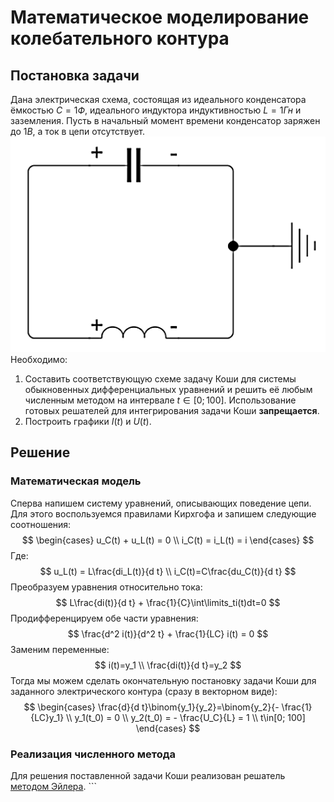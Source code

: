 # Математическое моделирование колебательного контура
## Постановка задачи
Дана электрическая схема, состоящая из идеального конденсатора ёмкостью $С=1Ф$, идеального индуктора индуктивностью $L=1Гн$
и заземления. Пусть в начальный момент времени конденсатор заряжен до $1 В$, а ток в цепи отсутствует.
<br>
![circuit.png](circuit.png)
</br>
Необходимо:
1. Составить соответствующую схеме задачу Коши для системы обыкновенных дифференциальных уравнений
и решить её любым численным методом на интервале $t\in[0; 100]$. Использование готовых решателей для интегрирования задачи Коши **запрещается**.
2. Построить графики $I(t)$ и $U(t)$.

## Решение
### Математическая модель
Сперва напишем систему уравнений, описывающих поведение цепи. Для этого воспользуемся правилами Кирхгофа и запишем следующие соотношения:
$$
\begin{cases}
u_C(t) + u_L(t) = 0 \\
i_C(t) = i_L(t) = i
\end{cases}
$$
Где:
$$
u_L(t) = L\frac{di_L(t)}{d t} \\
i_C(t)=C\frac{du_C(t)}{d t}
$$
Преобразуем уравнения относительно тока:
$$
L\frac{di(t)}{d t} + \frac{1}{C}\int\limits_ti(t)dt=0
$$
Продифференцируем обе части уравнения:
$$
\frac{d^2 i(t)}{d^2 t} + \frac{1}{LC} i(t) = 0
$$
Заменим переменные:
$$
i(t)=y_1 \\ 
\frac{di(t)}{d t}=y_2
$$
Тогда мы можем сделать окончательную постановку задачи Коши для заданного электрического контура (сразу в векторном виде):
$$
\begin{cases}
\frac{d}{d t}\binom{y_1}{y_2}=\binom{y_2}{- \frac{1}{LC}y_1} \\
y_1(t_0) = 0 \\
y_2(t_0) = - \frac{U_C}{L} = 1 \\
t\in[0; 100]
\end{cases}
$$
### Реализация численного метода
Для решения поставленной задачи Коши реализован решатель [методом Эйлера](https://en.wikipedia.org/wiki/Euler_method). ```